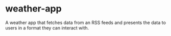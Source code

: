 # weather-app
A weather app that fetches data from an RSS feeds and presents the data to users in a format they can interact with.
